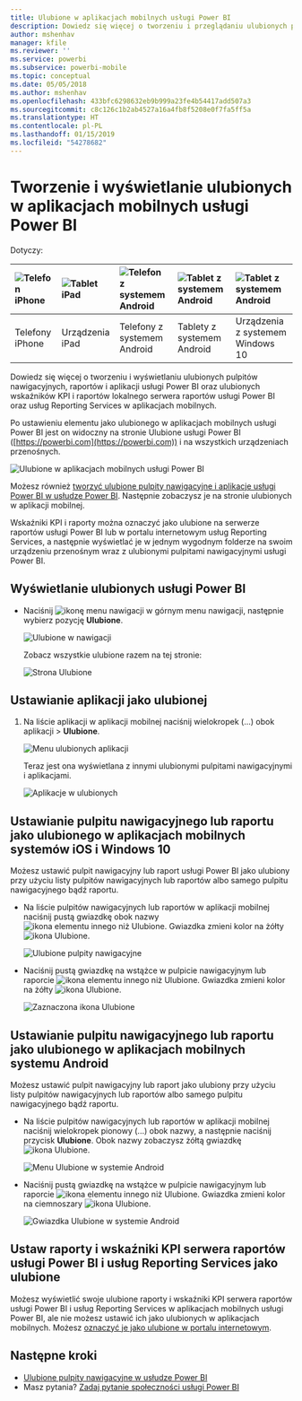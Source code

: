 ```yaml
---
title: Ulubione w aplikacjach mobilnych usługi Power BI
description: Dowiedz się więcej o tworzeniu i przeglądaniu ulubionych pulpitów nawigacyjnych, raportów i aplikacji usługi Power BI, a także raportów i wskaźników KPI serwera raportów usługi Power BI i usług Reporting Services w aplikacjach mobilnych.
author: mshenhav
manager: kfile
ms.reviewer: ''
ms.service: powerbi
ms.subservice: powerbi-mobile
ms.topic: conceptual
ms.date: 05/05/2018
ms.author: mshenhav
ms.openlocfilehash: 433bfc6298632eb9b999a23fe4b54417add507a3
ms.sourcegitcommit: c8c126c1b2ab4527a16a4fb8f5208e0f7fa5ff5a
ms.translationtype: HT
ms.contentlocale: pl-PL
ms.lasthandoff: 01/15/2019
ms.locfileid: "54278682"
---
```

# <a name="make-and-view-favorites-in-the-power-bi-mobile-apps"></a>Tworzenie i wyświetlanie ulubionych w aplikacjach mobilnych usługi Power BI
Dotyczy:

| ![Telefon iPhone](./media/mobile-apps-favorites/iphone-logo-50-px.png) | ![Tablet iPad](./media/mobile-apps-favorites/ipad-logo-50-px.png) | ![Telefon z systemem Android](./media/mobile-apps-favorites/android-phone-logo-50-px.png) | ![Tablet z systemem Android](./media/mobile-apps-favorites/android-tablet-logo-50-px.png) | ![Tablet z systemem Android](./media/mobile-apps-favorites/win-10-logo-50-px.png) |
|:--- |:--- |:--- |:--- |:--- |
| Telefony iPhone |Urządzenia iPad |Telefony z systemem Android |Tablety z systemem Android |Urządzenia z systemem Windows 10 |

Dowiedz się więcej o tworzeniu i wyświetlaniu ulubionych pulpitów nawigacyjnych, raportów i aplikacji usługi Power BI oraz ulubionych wskaźników KPI i raportów lokalnego serwera raportów usługi Power BI oraz usług Reporting Services w aplikacjach mobilnych.

Po ustawieniu elementu jako ulubionego w aplikacjach mobilnych usługi Power BI jest on widoczny na stronie Ulubione usługi Power BI ([https://powerbi.com](https://powerbi.com)) i na wszystkich urządzeniach przenośnych. 

![Ulubione w aplikacjach mobilnych usługi Power BI](./media/mobile-apps-favorites/power-bi-android-favorites-reports.png)


Możesz również [tworzyć ulubione pulpity nawigacyjne i aplikacje usługi Power BI w usłudze Power BI](../end-user-favorite.md). Następnie zobaczysz je na stronie ulubionych w aplikacji mobilnej.

Wskaźniki KPI i raporty można oznaczyć jako ulubione na serwerze raportów usługi Power BI lub w portalu internetowym usług Reporting Services, a następnie wyświetlać je w jednym wygodnym folderze na swoim urządzeniu przenośnym wraz z ulubionymi pulpitami nawigacyjnymi usługi Power BI.

## <a name="view-your-power-bi-favorites"></a>Wyświetlanie ulubionych usługi Power BI
* Naciśnij ![ikonę menu nawigacji](./media/mobile-apps-favorites/power-bi-iphone-global-nav-button.png) w górnym menu nawigacji, następnie wybierz pozycję **Ulubione**.
  
  ![Ulubione w nawigacji](./media/mobile-apps-favorites/power-bi-ipad-faves-pbi-report-server.png)
  
  Zobacz wszystkie ulubione razem na tej stronie:
  
  ![Strona Ulubione](./media/mobile-apps-favorites/power-bi-ipad-favorites.png)

## <a name="make-an-app-a-favorite"></a>Ustawianie aplikacji jako ulubionej
1. Na liście aplikacji w aplikacji mobilnej naciśnij wielokropek (...) obok aplikacji > **Ulubione**.
   
    ![Menu ulubionych aplikacji](./media/mobile-apps-favorites/power-bi-android-favorite-app-ellipsis.png)
   
    Teraz jest ona wyświetlana z innymi ulubionymi pulpitami nawigacyjnymi i aplikacjami.
   
    ![Aplikacje w ulubionych](./media/mobile-apps-favorites/power-bi-android-favorite-apps.png)

## <a name="make-a-dashboard-or-report-a-favorite-in-the-ios-and-windows-10-mobile-apps"></a>Ustawianie pulpitu nawigacyjnego lub raportu jako ulubionego w aplikacjach mobilnych systemów iOS i Windows 10
Możesz ustawić pulpit nawigacyjny lub raport usługi Power BI jako ulubiony przy użyciu listy pulpitów nawigacyjnych lub raportów albo samego pulpitu nawigacyjnego bądź raportu.

* Na liście pulpitów nawigacyjnych lub raportów w aplikacji mobilnej naciśnij pustą gwiazdkę obok nazwy ![ikona elementu innego niż Ulubione](./././media/mobile-apps-favorites/power-bi-mobile-not-favorite-icon.png). Gwiazdka zmieni kolor na żółty ![ikona Ulubione](./././media/mobile-apps-favorites/power-bi-mobile-yes-favorite-icon.png).
  
    ![Ulubione pulpity nawigacyjne](./media/mobile-apps-favorites/power-bi-mobile-make-dashboard-favorite.png)
* Naciśnij pustą gwiazdkę na wstążce w pulpicie nawigacyjnym lub raporcie ![ikona elementu innego niż Ulubione](./././media/mobile-apps-favorites/power-bi-mobile-not-favorite-icon.png). Gwiazdka zmieni kolor na żółty ![ikona Ulubione](./././media/mobile-apps-favorites/power-bi-mobile-yes-favorite-icon.png).
  
    ![Zaznaczona ikona Ulubione](./media/mobile-apps-favorites/power-bi-mobile-favorite-selected.png)

## <a name="make-a-dashboard-or-report-a-favorite-in-the-android-mobile-apps"></a>Ustawianie pulpitu nawigacyjnego lub raportu jako ulubionego w aplikacjach mobilnych systemu Android
Możesz ustawić pulpit nawigacyjny lub raport jako ulubiony przy użyciu listy pulpitów nawigacyjnych lub raportów albo samego pulpitu nawigacyjnego bądź raportu.

* Na liście pulpitów nawigacyjnych lub raportów w aplikacji mobilnej naciśnij wielokropek pionowy (...) obok nazwy, a następnie naciśnij przycisk **Ulubione**. Obok nazwy zobaczysz żółtą gwiazdkę ![ikona Ulubione](./././media/mobile-apps-favorites/power-bi-mobile-yes-favorite-icon.png).
  
    ![Menu Ulubione w systemie Android](./media/mobile-apps-favorites/power-bi-android-make-favorite.png)
* Naciśnij pustą gwiazdkę na wstążce w pulpicie nawigacyjnym lub raporcie ![ikona elementu innego niż Ulubione](./././media/mobile-apps-favorites/power-bi-mobile-not-favorite-icon.png). Gwiazdka zmieni kolor na ciemnoszary ![ikona Ulubione](./media/mobile-apps-favorites/power-bi-android-favorite-icon.png).
  
    ![Gwiazdka Ulubione w systemie Android](./media/mobile-apps-favorites/power-bi-android-favorite-in-dashboard.png)

## <a name="make-favorite-power-bi-report-server-and-reporting-services-reports-and-kpis"></a>Ustaw raporty i wskaźniki KPI serwera raportów usługi Power BI i usług Reporting Services jako ulubione
Możesz wyświetlić swoje ulubione raporty i wskaźniki KPI serwera raportów usługi Power BI i usług Reporting Services w aplikacjach mobilnych usługi Power BI, ale nie możesz ustawić ich jako ulubionych w aplikacjach mobilnych. Możesz [oznaczyć je jako ulubione w portalu internetowym](../../report-server/tutorial-explore-report-server-web-portal.md#tag-your-favorites). 

## <a name="next-steps"></a>Następne kroki
* [Ulubione pulpity nawigacyjne w usłudze Power BI](../end-user-favorite.md) 
* Masz pytania? [Zadaj pytanie społeczności usługi Power BI](http://community.powerbi.com/)

